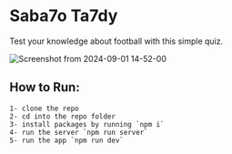 # Saba7o Ta7dy

Test your knowledge about football with this simple quiz.

![Screenshot from 2024-09-01 14-52-00](https://github.com/user-attachments/assets/5b4348a1-84eb-433a-a083-253b63f31c9a)

## How to Run:

    1- clone the repo
    2- cd into the repo folder
    3- install packages by running `npm i`
    4- run the server `npm run server`
    5- run the app `npm run dev`
